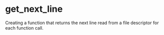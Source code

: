 # get_next_line

Creating a function that returns the next line read from a file descriptor for each function call. 
